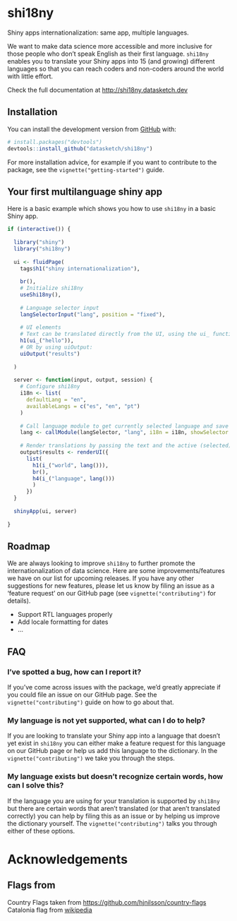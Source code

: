 
<!-- README.md is generated from README.Rmd. Please edit that file -->

# shi18ny

<!-- badges: start -->

<!-- badges: end -->

Shiny apps internationalization: same app, multiple languages.

We want to make data science more accessible and more inclusive for
those people who don’t speak English as their first language. `shi18ny`
enables you to translate your Shiny apps into 15 (and growing) different
languages so that you can reach coders and non-coders around the world
with little effort.

Check the full documentation at <http://shi18ny.datasketch.dev>

## Installation

You can install the development version from
[GitHub](https://github.com/) with:

``` r
# install.packages("devtools")
devtools::install_github("datasketch/shi18ny")
```

For more installation advice, for example if you want to contribute to
the package, see the `vignette("getting-started")` guide.

## Your first multilanguage shiny app

Here is a basic example which shows you how to use `shi18ny` in a basic
Shiny app.

``` r
if (interactive()) {
  
  library("shiny")
  library("shi18ny")
  
  ui <- fluidPage(
    tags$h1("shiny internationalization"),
    
    br(),
    # Initialize shi18ny
    useShi18ny(),
    
    # Language selector input
    langSelectorInput("lang", position = "fixed"),
    
    # UI elements
    # Text can be translated directly from the UI, using the ui_ function:
    h1(ui_("hello")),
    # OR by using uiOutput:
    uiOutput("results")
    
  )
  
  server <- function(input, output, session) {
    # Configure shi18ny
    i18n <- list(
      defaultLang = "en",
      availableLangs = c("es", "en", "pt")
    )
    
    # Call language module to get currently selected language and save it in a reactive
    lang <- callModule(langSelector, "lang", i18n = i18n, showSelector = TRUE)
    
    # Render translations by passing the text and the active (selected) language as the lang() parameter to the i_ function
    output$results <- renderUI({
      list(
        h1(i_("world", lang())), 
        br(), 
        h4(i_("language", lang()))
        )
      })
  }
  
  shinyApp(ui, server)
  
}
```

## Roadmap

We are always looking to improve `shi18ny` to further promote the
internationalization of data science. Here are some
improvements/features we have on our list for upcoming releases. If you
have any other suggestions for new features, please let us know by
filing an issue as a ‘feature request’ on our GitHub page (see
`vignette("contributing")` for details).

  - Support RTL languages properly
  - Add locale formatting for dates
  - …

## FAQ

### I’ve spotted a bug, how can I report it?

If you’ve come across issues with the package, we’d greatly appreciate
if you could file an issue on our GitHub page. See the
`vignette("contributing")` guide on how to go about that.

### My language is not yet supported, what can I do to help?

If you are looking to translate your Shiny app into a language that
doesn’t yet exist in `shi18ny` you can either make a feature request for
this language on our GitHub page or help us add this language to the
dictionary. In the `vignette("contributing")` we take you through the
steps.

### My language exists but doesn’t recognize certain words, how can I solve this?

If the language you are using for your translation is supported by
`shi18ny` but there are certain words that aren’t translated (or that
aren’t translated correctly) you can help by filing this as an issue or
by helping us improve the dictionary yourself. The
`vignette("contributing")` talks you through either of these options.

# Acknowledgements

## Flags from

Country Flags taken from <https://github.com/hjnilsson/country-flags>
Catalonia flag from
[wikipedia](https://meta.wikimedia.org/wiki/File:Flag_of_Catalonia.svg)
